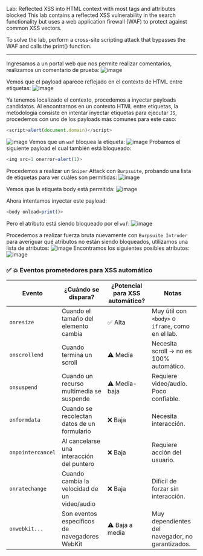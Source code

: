 Lab: Reflected XSS into HTML context with most tags and attributes blocked
This lab contains a reflected XSS vulnerability in the search functionality but uses a web application firewall (WAF) to protect against common XSS vectors.

To solve the lab, perform a cross-site scripting attack that bypasses the WAF and calls the print() function.  

---

Ingresamos a un portal web que nos permite realizar comentarios, realizamos un comentario de prueba:
![image](https://github.com/user-attachments/assets/ac147410-c0de-47ff-ac45-023ef6241204)

Vemos que el payload aparece reflejado en el contexto de HTML entre etiquetas:
![image](https://github.com/user-attachments/assets/eb548011-573b-4a26-b110-5d813ccaf73d)

Ya tenemos localizado el contexto, procedemos a inyectar payloads candidatos.
Al encontrarnos en un contexto HTML entre etiquetas, la metodología consiste en intentar inyectar etiquetas para ejecutar `JS`, procedemos con uno de los payloads más comunes para este caso:
```javascript
<script>alert(document.domain)</script>
```
![image](https://github.com/user-attachments/assets/f8dd0edd-8892-4387-979c-3c7badbd0759)
Vemos que un `waf` bloquea la etiqueta:
![image](https://github.com/user-attachments/assets/42b8ecc7-71ae-4d15-bf1d-1c78f0ab5ffe)
Probamos el siguiente payload el cual también está bloqueado:
```javascript
<img src=1 onerror=alert(1)>
```

Procedemos a realizar un `Sniper` Attack con `Burpsuite`, probando una lista de etiquetas para ver cuáles son permitidas:
![image](https://github.com/user-attachments/assets/9357528c-1987-4d5e-aec5-fda2b8ef44bf)

Vemos que la etiqueta body está permitida:
![image](https://github.com/user-attachments/assets/cd27ac53-2103-4ad0-a3cc-4e1daea2189d)

Ahora intentamos inyectar este payload:
```javascript
<body onload=print()>
```
Pero el atributo está siendo bloqueado por el `waf`:
![image](https://github.com/user-attachments/assets/6e4fbda8-c484-45b2-8b53-5c90868d0ba5)

Procedemos a realizar fuerza bruta nuevamente con `Burpsuite Intruder` para averiguar qué atributos no están siendo bloqueados, utilizamos una lista de atributos:
![image](https://github.com/user-attachments/assets/cbdca5c1-a396-4800-8383-e9625410a7d5)
Encontramos los siguientes posibles atributos:
![image](https://github.com/user-attachments/assets/3f9e4fbd-7c11-48a8-98a8-c2e672ac1d66)

### ✅ 💥 Eventos prometedores para XSS automático

| Evento            | ¿Cuándo se dispara?                              | ¿Potencial para XSS automático? | Notas |
|------------------|--------------------------------------------------|------------------------------|-------|
| `onresize`       | Cuando el tamaño del elemento cambia             | ✅ Alta                      | Muy útil con `<body>` o `iframe`, como en el lab. |
| `onscrollend`    | Cuando termina un scroll                         | ⚠️ Media                    | Necesita scroll → no es 100% automático. |
| `onsuspend`      | Cuando un recurso multimedia se suspende         | ⚠️ Media-baja               | Requiere video/audio. Poco confiable. |
| `onformdata`     | Cuando se recolectan datos de un formulario      | ❌ Baja                     | Necesita interacción. |
| `onpointercancel`| Al cancelarse una interacción del puntero        | ❌ Baja                     | Requiere acción del usuario. |
| `onratechange`   | Cuando cambia la velocidad de un video/audio     | ❌ Baja                     | Difícil de forzar sin interacción. |
| `onwebkit...`    | Son eventos específicos de navegadores WebKit    | ⚠️ Baja a media             | Muy dependientes del navegador, no garantizados. |










